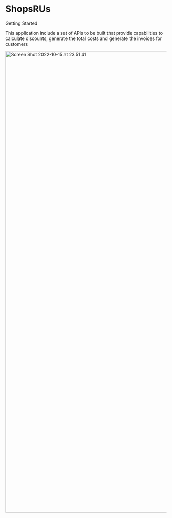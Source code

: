 # ShopsRUs


Getting Started

 This application include  a set of APIs to be built that provide capabilities to calculate discounts, generate the total costs and generate the invoices for customers

<img width="1440" alt="Screen Shot 2022-10-15 at 23 51 41" src="https://user-images.githubusercontent.com/64587314/196043207-c05792b3-c30e-44ff-9970-b96f37f9db66.png">
